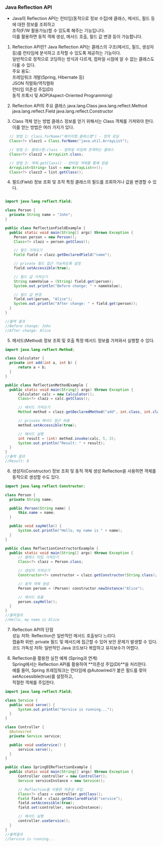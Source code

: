 ### Java Reflection API
- Java의 Reflection API는 런타임(동적으로 정보 수집)에 클래스, 메서드, 필드 등에 대한 정보를 조회하고  
조작(F/W 활용가능)할 수 있도록 해주는 기능입니다.  
이를 활용하면 동적 객체 생성, 메서드 호출, 필드 값 변경 등이 가능합니다.

1. Reflection API란?
Java Reflection API는 클래스의 구조(메서드, 필드, 생성자 등)를 런타임에 분석하고 조작할 수 있도록 제공하는 기능이다.  
일반적으로 정적으로 코딩하는 방식과 다르게, 컴파일 시점에 알 수 없는 클래스도 다룰 수 있다.  
주요 용도:  
프레임워크 개발(Spring, Hibernate 등)  
JSON 직렬화/역직렬화  
런타임 의존성 주입(DI)  
동적 프록시 및 AOP(Aspect-Oriented Programming)

2. Reflection API의 주요 클래스
  java.lang.Class
  java.lang.reflect.Method
  java.lang.reflect.Field
  java.lang.reflect.Constructor

3. Class 객체 얻는 방법
  클래스 정보를 얻기 위해서는 Class 객체를 가져와야 한다. 이를 얻는 방법은 여러 가지가 있다.

```java
  // 방법 1: Class.forName("패키지명.클래스명") - 정적 로딩
  Class<?> clazz1 = Class.forName("java.util.ArrayList");

  // 방법 2: 클래스명.class - 컴파일 타임에 존재하는 클래스
  Class<?> clazz2 = ArrayList.class;

  // 방법 3: 객체.getClass() - 런타임 객체를 통해 얻음
  ArrayList<String> list = new ArrayList<>();
  Class<?> clazz3 = list.getClass();
```

4. 필드(Field) 정보 조회 및 조작
  특정 클래스의 필드를 조회하거나 값을 변경할 수 있다.

```java

import java.lang.reflect.Field;

class Person {
  private String name = "John";
}

public class ReflectionFieldExample {
  public static void main(String[] args) throws Exception {
    Person person = new Person();
    Class<?> clazz = person.getClass();

    // 필드 가져오기
    Field field = clazz.getDeclaredField("name");

    // private 필드 접근 가능하도록 설정
    field.setAccessible(true);

    // 필드 값 가져오기
    String nameValue = (String) field.get(person);
    System.out.println("Before change: " + nameValue);

    // 필드 값 변경
    field.set(person, "Alice");
    System.out.println("After change: " + field.get(person));
  }
}

//출력 결과
//Before change: John
//After change: Alice
```

5. 메서드(Method) 정보 조회 및 호출
  특정 메서드 정보를 가져와서 실행할 수 있다.

```java
import java.lang.reflect.Method;

class Calculator {
  private int add(int a, int b) {
      return a + b;
  }
}

public class ReflectionMethodExample {
  public static void main(String[] args) throws Exception {
      Calculator calc = new Calculator();
      Class<?> clazz = calc.getClass();

      // 메서드 가져오기
      Method method = clazz.getDeclaredMethod("add", int.class, int.class);

      // private 메서드 접근 허용
      method.setAccessible(true);

      // 메서드 실행
      int result = (int) method.invoke(calc, 5, 3);
      System.out.println("Result: " + result);
  }
}
//출력 결과
//Result: 8

```

6. 생성자(Constructor) 정보 조회 및 동적 객체 생성
  Reflection을 사용하면 객체를 동적으로 생성할 수도 있다.

```java
import java.lang.reflect.Constructor;

class Person {
  private String name;

  public Person(String name) {
      this.name = name;
  }

  public void sayHello() {
      System.out.println("Hello, my name is " + name);
  }
}

public class ReflectionConstructorExample {
  public static void main(String[] args) throws Exception {
      // 클래스 타입 가져오기
      Class<?> clazz = Person.class;

      // 생성자 가져오기
      Constructor<?> constructor = clazz.getConstructor(String.class);

      // 동적 객체 생성
      Person person = (Person) constructor.newInstance("Alice");

      // 메서드 호출
      person.sayHello();
  }
}
//출력결과
//Hello, my name is Alice
```

7. Reflection API의 단점  
  성능 저하: Reflection은 일반적인 메서드 호출보다 느리다.  
  캡슐화 위반: private 필드 및 메서드에 접근할 수 있어 보안 문제가 발생할 수 있다.  
  코드 가독성 저하: 일반적인 Java 코드보다 복잡하고 유지보수가 어렵다.

8. Reflection을 활용한 실전 예제 (Spring과 연계)  
  Spring에서는 Reflection API를 활용하여 **의존성 주입(DI)**을 처리한다.  
  예를 들어, Spring 프레임워크는 런타임에 @Autowired가 붙은 필드를 찾아 setAccessible(true)를 설정하고,  
  적절한 객체를 주입한다.

```java
import java.lang.reflect.Field;

class Service {
  public void serve() {
      System.out.println("Service is running...");
  }
}

class Controller {
  @Autowired
  private Service service;

  public void useService() {
      service.serve();
  }
}

public class SpringDIReflectionExample {
  public static void main(String[] args) throws Exception {
      Controller controller = new Controller();
      Service serviceInstance = new Service();

      // Reflection을 이용한 의존성 주입
      Class<?> clazz = controller.getClass();
      Field field = clazz.getDeclaredField("service");
      field.setAccessible(true);
      field.set(controller, serviceInstance);

      // 메서드 실행
      controller.useService();
  }
}
//출력결과
//Service is running...
```
